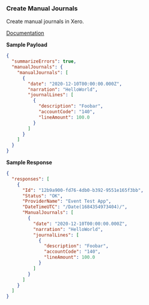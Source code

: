 ### Create Manual Journals

Create manual journals in Xero.

[Documentation](https://xeroapi.github.io/xero-node/accounting/index.html#api-Accounting-createManualJournals)

**Sample Payload**

```json
{
  "summarizeErrors": true,
  "manualJournals": {
    "manualJournals": [
      {
        "date": "2020-12-10T00:00:00.000Z",
        "narration": "HelloWorld",
        "journalLines": [
          {
            "description": "Foobar",
            "accountCode": "140",
            "lineAmount": 100.0
          }
        ]
      }
    ]
  }
}
```

**Sample Response**
```json
{
  "responses": [
    {
      "Id": "12b9a900-fd76-4db0-b392-9551e165f3bb",
      "Status": "OK",
      "ProviderName": "Event Test App",
      "DateTimeUTC": "/Date(1684354973404)/",
      "ManualJournals": [
        {
          "date": "2020-12-10T00:00:00.000Z",
          "narration": "HelloWorld",
          "journalLines": [
            {
              "description": "Foobar",
              "accountCode": "140",
              "lineAmount": 100.0
            }
          ]
        }
      ]
    }
  ]
}
```
